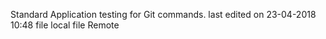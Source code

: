 Standard Application testing for Git commands. last edited on 23-04-2018 10:48
file local
file Remote
